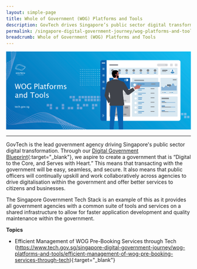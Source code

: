 ```yaml
---
layout: simple-page
title: Whole of Government (WOG) Platforms and Tools
description: GovTech drives Singapore’s public sector digital transformation through the Digital Government Blueprint and a shared tech stack. 
permalink: /singapore-digital-government-journey/wog-platforms-and-tools
breadcrumb: Whole of Government (WOG) Platforms and Tools
---
```


![WOG Platforms and Tools](/images/digital-transformation/WOG-platforms-and-tools-header-banner.png)

---

GovTech is the lead government agency driving Singapore's public sector digital transformation. Through our [Digital Government Blueprint](https://www.tech.gov.sg/digital-government-blueprint/){:target="_blank"}, we aspire to create a government that is “Digital to the Core, and Serves with Heart.” This means that transacting with the government will be easy, seamless, and secure. It also means that public officers will continually upskill and work collaboratively across agencies to drive digitalisation within the government and offer better services to citizens and businesses. 

The Singapore Government Tech Stack is an example of this as it provides all government agencies with a common suite of tools and services on a shared infrastructure to allow for faster application development and quality maintenance within the government. 

**Topics**
- Efficient Management of WOG Pre-Booking Services through Tech (https://www.tech.gov.sg/singapore-digital-government-journey/wog-platforms-and-tools/efficient-management-of-wog-pre-booking-services-through-tech){:target="_blank"} 
